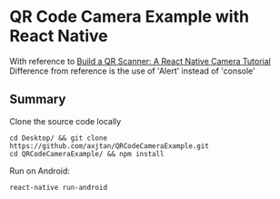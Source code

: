 # QR Code Camera Example with React Native
With reference to [Build a QR Scanner: A React Native Camera Tutorial](https://www.toptal.com/react-native/react-native-camera-tutorial)
Difference from reference is the use of 'Alert' instead of 'console'

Summary
------
Clone the source code locally
```
cd Desktop/ && git clone https://github.com/axjtan/QRCodeCameraExample.git
cd QRCodeCameraExample/ && npm install
```
Run on Android:
```
react-native run-android
```
